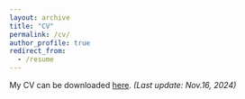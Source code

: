 ```yaml
---
layout: archive
title: "CV"
permalink: /cv/
author_profile: true
redirect_from:
  - /resume
---
```


My CV can be downloaded [here](/files/CV.pdf). *(Last update: Nov.16, 2024)*
